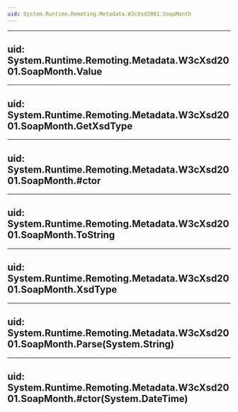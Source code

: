 ```yaml
---
uid: System.Runtime.Remoting.Metadata.W3cXsd2001.SoapMonth
---
```


---
uid: System.Runtime.Remoting.Metadata.W3cXsd2001.SoapMonth.Value
---

---
uid: System.Runtime.Remoting.Metadata.W3cXsd2001.SoapMonth.GetXsdType
---

---
uid: System.Runtime.Remoting.Metadata.W3cXsd2001.SoapMonth.#ctor
---

---
uid: System.Runtime.Remoting.Metadata.W3cXsd2001.SoapMonth.ToString
---

---
uid: System.Runtime.Remoting.Metadata.W3cXsd2001.SoapMonth.XsdType
---

---
uid: System.Runtime.Remoting.Metadata.W3cXsd2001.SoapMonth.Parse(System.String)
---

---
uid: System.Runtime.Remoting.Metadata.W3cXsd2001.SoapMonth.#ctor(System.DateTime)
---
